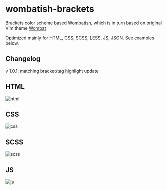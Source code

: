 wombatish-brackets
==================

Brackets color scheme based [Wombatish](https://github.com/vlad-saling/wombatish), which is in turn based on original Vim theme [Wombat](http://dengmao.wordpress.com/2007/01/22/vim-color-scheme-wombat/)


Optimized mainly for HTML, CSS, SCSS, LESS, JS, JSON. 
See examples below.


Changelog
---------

v 1.0.1: matching bracket/tag highlight update
 

## HTML
![html](https://dl.dropboxusercontent.com/u/33040431/brackets-html.png)

## CSS
![css](https://dl.dropboxusercontent.com/u/33040431/brackets-css.png)

## SCSS
![scss](https://dl.dropboxusercontent.com/u/33040431/brackets-scss.png)

## JS
![js](https://dl.dropboxusercontent.com/u/33040431/brackets-js.png)